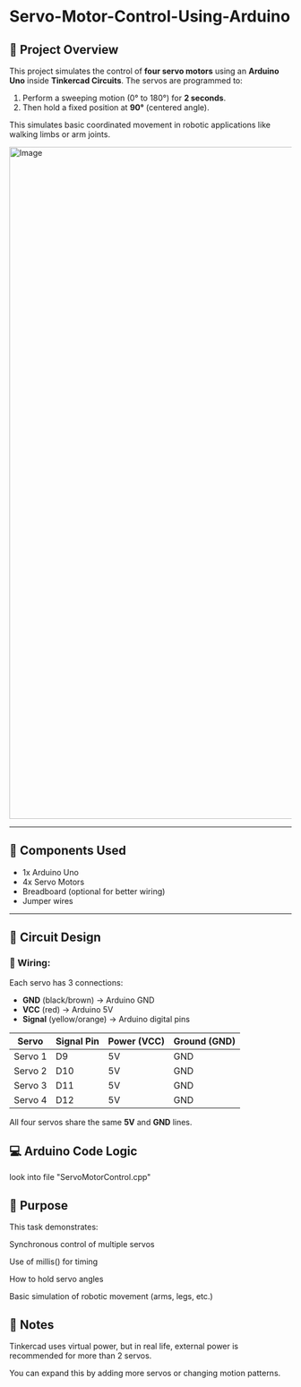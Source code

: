 # Servo-Motor-Control-Using-Arduino
## 📌 Project Overview
This project simulates the control of **four servo motors** using an **Arduino Uno** inside **Tinkercad Circuits**. The servos are programmed to:
1. Perform a sweeping motion (0° to 180°) for **2 seconds**.
2. Then hold a fixed position at **90°** (centered angle).

This simulates basic coordinated movement in robotic applications like walking limbs or arm joints.

<img width="1920" height="1200" alt="Image" src="https://github.com/user-attachments/assets/1fc71ce0-9082-478a-b616-bbb24cd0f4e6" />

---

## 🧱 Components Used
- 1x Arduino Uno
- 4x Servo Motors
- Breadboard (optional for better wiring)
- Jumper wires

---

## 🔌 Circuit Design

### 🔋 Wiring:
Each servo has 3 connections:
- **GND** (black/brown) → Arduino GND
- **VCC** (red) → Arduino 5V
- **Signal** (yellow/orange) → Arduino digital pins

| Servo | Signal Pin | Power (VCC) | Ground (GND) |
|-------|-------------|-------------|--------------|
| Servo 1 | D9  | 5V | GND |
| Servo 2 | D10 | 5V | GND |
| Servo 3 | D11 | 5V | GND |
| Servo 4 | D12 | 5V | GND |

All four servos share the same **5V** and **GND** lines.


## 💻 Arduino Code Logic
look into file "ServoMotorControl.cpp"

## 🎯 Purpose
This task demonstrates:

Synchronous control of multiple servos

Use of millis() for timing

How to hold servo angles

Basic simulation of robotic movement (arms, legs, etc.)

## 🧠 Notes
Tinkercad uses virtual power, but in real life, external power is recommended for more than 2 servos.

You can expand this by adding more servos or changing motion patterns.



